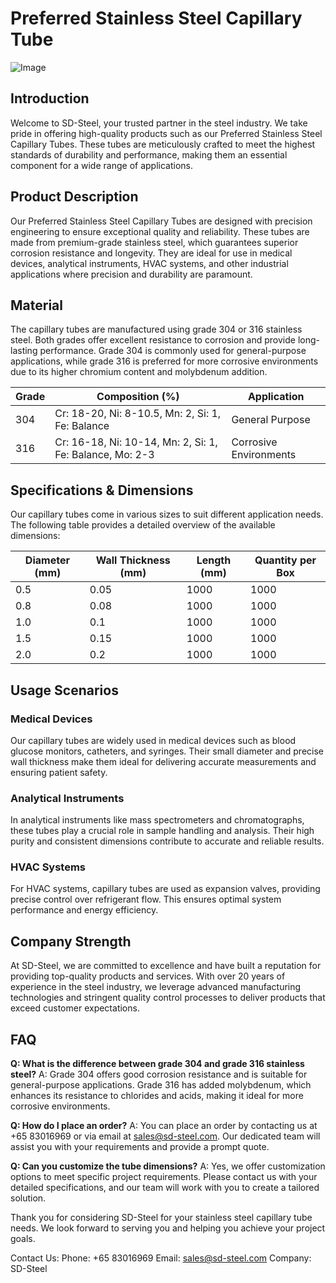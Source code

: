# Preferred Stainless Steel Capillary Tube

![Image](https://github.com/user-attachments/assets/2567258e-e124-4816-932d-1809bd27ef0b)

## Introduction

Welcome to SD-Steel, your trusted partner in the steel industry. We take pride in offering high-quality products such as our Preferred Stainless Steel Capillary Tubes. These tubes are meticulously crafted to meet the highest standards of durability and performance, making them an essential component for a wide range of applications.

## Product Description

Our Preferred Stainless Steel Capillary Tubes are designed with precision engineering to ensure exceptional quality and reliability. These tubes are made from premium-grade stainless steel, which guarantees superior corrosion resistance and longevity. They are ideal for use in medical devices, analytical instruments, HVAC systems, and other industrial applications where precision and durability are paramount.

## Material

The capillary tubes are manufactured using grade 304 or 316 stainless steel. Both grades offer excellent resistance to corrosion and provide long-lasting performance. Grade 304 is commonly used for general-purpose applications, while grade 316 is preferred for more corrosive environments due to its higher chromium content and molybdenum addition.

| Grade | Composition (%) | Application |
|-------|-----------------|-------------|
| 304   | Cr: 18-20, Ni: 8-10.5, Mn: 2, Si: 1, Fe: Balance | General Purpose |
| 316   | Cr: 16-18, Ni: 10-14, Mn: 2, Si: 1, Fe: Balance, Mo: 2-3 | Corrosive Environments |

## Specifications & Dimensions

Our capillary tubes come in various sizes to suit different application needs. The following table provides a detailed overview of the available dimensions:

| Diameter (mm) | Wall Thickness (mm) | Length (mm) | Quantity per Box |
|---------------|---------------------|-------------|------------------|
| 0.5           | 0.05                | 1000        | 1000             |
| 0.8           | 0.08                | 1000        | 1000             |
| 1.0           | 0.1                 | 1000        | 1000             |
| 1.5           | 0.15                | 1000        | 1000             |
| 2.0           | 0.2                 | 1000        | 1000             |

## Usage Scenarios

### Medical Devices
Our capillary tubes are widely used in medical devices such as blood glucose monitors, catheters, and syringes. Their small diameter and precise wall thickness make them ideal for delivering accurate measurements and ensuring patient safety.

### Analytical Instruments
In analytical instruments like mass spectrometers and chromatographs, these tubes play a crucial role in sample handling and analysis. Their high purity and consistent dimensions contribute to accurate and reliable results.

### HVAC Systems
For HVAC systems, capillary tubes are used as expansion valves, providing precise control over refrigerant flow. This ensures optimal system performance and energy efficiency.

## Company Strength

At SD-Steel, we are committed to excellence and have built a reputation for providing top-quality products and services. With over 20 years of experience in the steel industry, we leverage advanced manufacturing technologies and stringent quality control processes to deliver products that exceed customer expectations.

## FAQ

**Q: What is the difference between grade 304 and grade 316 stainless steel?**
A: Grade 304 offers good corrosion resistance and is suitable for general-purpose applications. Grade 316 has added molybdenum, which enhances its resistance to chlorides and acids, making it ideal for more corrosive environments.

**Q: How do I place an order?**
A: You can place an order by contacting us at +65 83016969 or via email at sales@sd-steel.com. Our dedicated team will assist you with your requirements and provide a prompt quote.

**Q: Can you customize the tube dimensions?**
A: Yes, we offer customization options to meet specific project requirements. Please contact us with your detailed specifications, and our team will work with you to create a tailored solution.

Thank you for considering SD-Steel for your stainless steel capillary tube needs. We look forward to serving you and helping you achieve your project goals.

Contact Us:
Phone: +65 83016969
Email: sales@sd-steel.com
Company: SD-Steel